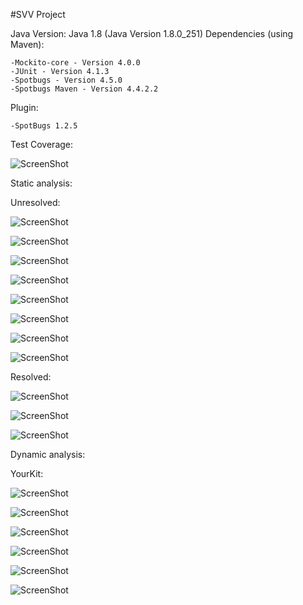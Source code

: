 #SVV Project

Java Version: Java 1.8 (Java Version 1.8.0_251)
Dependencies (using Maven):

    -Mockito-core - Version 4.0.0
    -JUnit - Version 4.1.3
    -Spotbugs - Version 4.5.0
    -Spotbugs Maven - Version 4.4.2.2

Plugin:

    -SpotBugs 1.2.5

Test Coverage:

![ScreenShot](/screenshots/Test_Coverage.jpeg)

Static analysis:

Unresolved:

![ScreenShot](/screenshots/Unresolved1.png)

![ScreenShot](/screenshots/Unresolved2.png)

![ScreenShot](/screenshots/Unresolved3.png)

![ScreenShot](/screenshots/Unresolved4.png)

![ScreenShot](/screenshots/Unresolved5.png)

![ScreenShot](/screenshots/Unresolved6.png)

![ScreenShot](/screenshots/Unresolved7.png)

![ScreenShot](/screenshots/Unresolved8.png)

Resolved:

![ScreenShot](/screenshots/Resolved1.png)

![ScreenShot](/screenshots/Resolved2.png)

![ScreenShot](/screenshots/Resolved3.png)

Dynamic analysis:

YourKit:

![ScreenShot](/screenshots/YourKit.png)

![ScreenShot](/screenshots/YourKit2.png)

![ScreenShot](/screenshots/YourKit3.png)

![ScreenShot](/screenshots/YourKit4.png)

![ScreenShot](/screenshots/YourKit5.png)

![ScreenShot](/screenshots/YourKit6.png)


